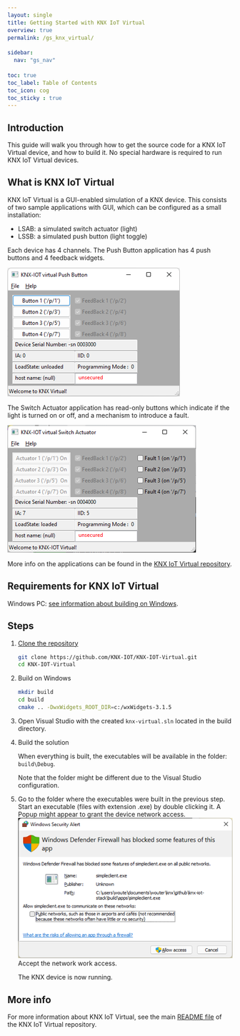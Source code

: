 ```yaml
---
layout: single
title: Getting Started with KNX IoT Virtual
overview: true
permalink: /gs_knx_virtual/

sidebar:
  nav: "gs_nav"

toc: true
toc_label: Table of Contents
toc_icon: cog
toc_sticky : true
---
```



## Introduction

This guide will walk you through how to get the source code for a KNX IoT Virtual device, and how to build it. No special hardware is required to run KNX IoT Virtual devices.

## What is KNX IoT Virtual

KNX IoT Virtual is a GUI-enabled simulation of a KNX device. This consists of two sample applications with GUI, which can be configured as a small installation:

- LSAB: a simulated switch actuator (light)
- LSSB: a simulated push button (light toggle)

Each device has 4 channels. The Push Button application has 4 push buttons and 4 feedback widgets.

![push button application](/assets/images/knx-iot_virtual-PB.png)

The Switch Actuator application has read-only buttons which indicate if the light is turned on or off, and a mechanism to introduce a fault.

![switch actuator application](/assets/images/knx-iot_virtual-SA.png)

More info on the applications can be found in the [KNX IoT Virtual repository](https://github.com/KNX-IOT/KNX-IOT-Virtual).

## Requirements for KNX IoT Virtual

Windows PC: [see information about building on Windows](building_windows).

## Steps

1. [Clone the repository](https://github.com/KNX-IOT/KNX-IOT-Virtual)

   ```bash
   git clone https://github.com/KNX-IOT/KNX-IOT-Virtual.git
   cd KNX-IOT-Virtual
   ```

2. Build on Windows

   ```bash
   mkdir build
   cd build
   cmake .. -DwxWidgets_ROOT_DIR=c:/wxWidgets-3.1.5
   ```

3. Open Visual Studio with the created `knx-virtual.sln` located in the build directory.

4. Build the solution

   When everything is built, the executables will be available in the folder:
   `build\Debug`.

   Note that the folder might be different due to the Visual 
   Studio configuration.

3. Go to the folder where the executables were built in the previous step. 
   Start an executable (files with extension .exe) by double clicking it.
   A Popup might appear to grant the device network access.
   ![windows defender](/assets/images/windows_defender.png)
   Accept the network work access.

   The KNX device is now running.

## More info

For more information about KNX IoT Virtual, see the main [README file](https://github.com/KNX-IOT/KNX-IOT-Virtual#readme) of the KNX IoT Virtual repository.